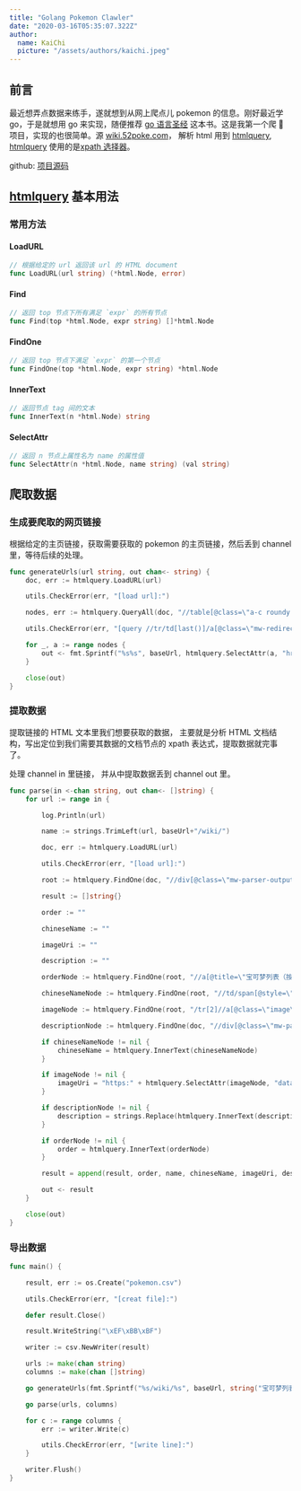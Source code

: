 ```yaml
---
title: "Golang Pokemon Clawler"
date: "2020-03-16T05:35:07.322Z"
author:
  name: KaiChi
  picture: "/assets/authors/kaichi.jpeg"
---
```


## 前言

最近想弄点数据来练手，遂就想到从网上爬点儿 pokemon 的信息。刚好最近学 go，于是就想用 go 来实现，随便推荐 [go 语言圣经](https://books.studygolang.com/gopl-zh/) 这本书。这是我第一个爬 🐛 项目，实现的也很简单。源 [wiki.52poke.com](https://wiki.52poke.com/wiki/%E5%AE%9D%E5%8F%AF%E6%A2%A6%E5%88%97%E8%A1%A8%EF%BC%88%E6%8C%89%E5%85%A8%E5%9B%BD%E5%9B%BE%E9%89%B4%E7%BC%96%E5%8F%B7%EF%BC%89/%E7%AE%80%E5%8D%95%E7%89%88)， 解析 html 用到 [htmlquery](https://pkg.go.dev/github.com/antchfx/htmlquery@v1.2.3), [htmlquery](https://pkg.go.dev/github.com/antchfx/htmlquery@v1.2.3) 使用的是[xpath 选择器](https://www.w3school.com.cn/xpath/xpath_syntax.asp)。

github: [项目源码](https://github.com/kaichii/pokemon-clawler)

## [htmlquery](https://pkg.go.dev/github.com/antchfx/htmlquery@v1.2.3) 基本用法

### 常用方法

#### LoadURL

```go
// 根据给定的 url 返回该 url 的 HTML document
func LoadURL(url string) (*html.Node, error)
```

#### Find

```go
// 返回 top 节点下所有满足 `expr` 的所有节点
func Find(top *html.Node, expr string) []*html.Node
```

#### FindOne

```go
// 返回 top 节点下满足 `expr` 的第一个节点
func FindOne(top *html.Node, expr string) *html.Node
```

#### InnerText

```go
// 返回节点 tag 间的文本
func InnerText(n *html.Node) string
```

#### SelectAttr

```go
// 返回 n 节点上属性名为 name 的属性值
func SelectAttr(n *html.Node, name string) (val string)
```

## 爬取数据

### 生成要爬取的网页链接

根据给定的主页链接，获取需要获取的 pokemon 的主页链接，然后丢到 channel 里，等待后续的处理。

```go
func generateUrls(url string, out chan<- string) {
	doc, err := htmlquery.LoadURL(url)

	utils.CheckError(err, "[load url]:")

	nodes, err := htmlquery.QueryAll(doc, "//table[@class=\"a-c roundy eplist bgl-神奇宝贝百科 b-神奇宝贝百科 bw-2\"]/tbody/tr/td[last()]/a[@class=\"mw-redirect\"]")

	utils.CheckError(err, "[query //tr/td[last()]/a[@class=\"mw-redirect\"]]:")

	for _, a := range nodes {
		out <- fmt.Sprintf("%s%s", baseUrl, htmlquery.SelectAttr(a, "href"))
	}

	close(out)
}

```

### 提取数据

提取链接的 HTML 文本里我们想要获取的数据， 主要就是分析 HTML 文档结构，写出定位到我们需要其数据的文档节点的 xpath 表达式，提取数据就完事了。

处理 channel in 里链接， 并从中提取数据丢到 channel out 里。

```go
func parse(in <-chan string, out chan<- []string) {
	for url := range in {

		log.Println(url)

		name := strings.TrimLeft(url, baseUrl+"/wiki/")

		doc, err := htmlquery.LoadURL(url)

		utils.CheckError(err, "[load url]:")

		root := htmlquery.FindOne(doc, "//div[@class=\"mw-parser-output\"]/table[2]/tbody")

		result := []string{}

		order := ""

		chineseName := ""

		imageUri := ""

		description := ""

		orderNode := htmlquery.FindOne(root, "//a[@title=\"宝可梦列表（按全国图鉴编号）\"]")

		chineseNameNode := htmlquery.FindOne(root, "//td/span[@style=\"font-size:1.5em\"]/b")

		imageNode := htmlquery.FindOne(root, "/tr[2]//a[@class=\"image\"]/img")

		descriptionNode := htmlquery.FindOne(doc, "//div[@class=\"mw-parser-output\"]/p[2]")

		if chineseNameNode != nil {
			chineseName = htmlquery.InnerText(chineseNameNode)
		}

		if imageNode != nil {
			imageUri = "https:" + htmlquery.SelectAttr(imageNode, "data-url")
		}

		if descriptionNode != nil {
			description = strings.Replace(htmlquery.InnerText(descriptionNode), "\n", "", -1)
		}

		if orderNode != nil {
			order = htmlquery.InnerText(orderNode)
		}

		result = append(result, order, name, chineseName, imageUri, description)

		out <- result
	}

	close(out)
}
```

### 导出数据

```go
func main() {

	result, err := os.Create("pokemon.csv")

	utils.CheckError(err, "[creat file]:")

	defer result.Close()

	result.WriteString("\xEF\xBB\xBF")

	writer := csv.NewWriter(result)

	urls := make(chan string)
	columns := make(chan []string)

	go generateUrls(fmt.Sprintf("%s/wiki/%s", baseUrl, string("宝可梦列表（按全国图鉴编号）/简单版")), urls)

	go parse(urls, columns)

	for c := range columns {
		err := writer.Write(c)

		utils.CheckError(err, "[write line]:")
	}

	writer.Flush()
}
```
